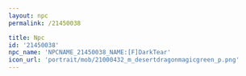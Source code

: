 ```yaml
---
layout: npc
permalink: /21450038

title: Npc
id: '21450038'
npc_name: 'NPCNAME_21450038_NAME:[F]DarkTear'
icon_url: 'portrait/mob/21000432_m_desertdragonmagicgreen_p.png'
---
```

